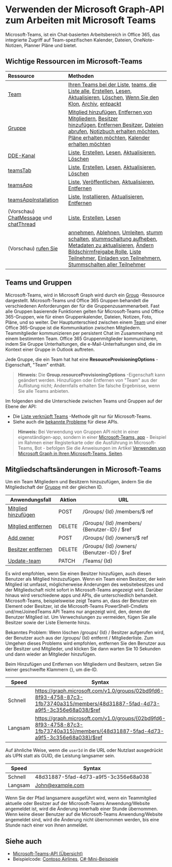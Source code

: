 # <a name="use-the-microsoft-graph-api-to-work-with-microsoft-teams"></a>Verwenden der Microsoft Graph-API zum Arbeiten mit Microsoft Teams



Microsoft-Teams, ist ein Chat-basierten Arbeitsbereich in Office 365, das integrierte Zugriff auf Team-spezifischen Kalender, Dateien, OneNote-Notizen, Planner Pläne und bietet.

## <a name="key-resources-in-microsoft-teams"></a>Wichtige Ressourcen im Microsoft-Teams

| Ressource | Methoden |
|:---------------|:--------|
|[Team](../resources/team.md)| [Ihren Teams bei der Liste](../api/user_list_joinedteams.md), [teams, die Liste alle](../../../concepts/teams_list_all_teams.md), [Erstellen](../api/team_put_teams.md), [Lesen](../api/team_get.md), [Aktualisieren](../api/team_update.md), [Löschen](../../v1.0/api/group_delete.md), [Wenn Sie den Klon](../api/team_clone.md), [Archiv](../api/team_archive.md), [entpackt](../api/team_unarchive.md) |
|[Gruppe](../resources/group.md)| [Mitglied hinzufügen](../api/group_post_members.md), [Entfernen von Mitgliedern](../api/group_delete_members.md), [Besitzer hinzufügen](../api/group_post_owners.md), [Entfernen Besitzer](../api/group_delete_owners.md), [Dateien abrufen](drive.md), [Notizbuch erhalten möchten](../../v1.0/resources/notebook.md), [Pläne erhalten möchten](plannergroup.md), [Kalender erhalten möchten](event.md) |
|[DDE-Kanal](../resources/channel.md)|[Liste](../api/channel_list.md), [Erstellen](../api/channel_post.md), [Lesen](../api/channel_get.md), [Aktualisieren](../api/channel_patch.md), [Löschen](../api/channel_delete.md)|
|[teamsTab](../resources/teamstab.md) |[Liste](../api/teamstab_list.md), [Erstellen](../api/teamstab_add.md), [Lesen](../api/teamstab_get.md), [Aktualisieren](../api/teamstab_update.md), [Löschen](../api/teamstab_delete.md) |
|[teamsApp](../resources/teamsapp.md)|[Liste](../api/teamsapp_list.md), [Veröffentlichen](../api/teamsapp_publish.md), [Aktualisieren](../api/teamsapp_update.md), [Entfernen](../api/teamsapp_delete.md)|
|[teamsAppInstallation](../resources/teamsappinstallation.md)| [Liste](../api/teamsappinstallation_list.md), [Installieren](../api/teamsappinstallation_add.md), [Aktualisieren](../api/teamsappinstallation_delete.md), [Entfernen](../api/teamsappinstallation_delete.md) |
| (Vorschau) [ChatMessage](../../beta/resources/chatmessage.md) und [chatThread](../../beta/resources/chatthread.md) | [Liste](../../beta/api/channel_list_messages.md), [Erstellen](../../beta/api/channel_post_chatthreads.md), [Lesen](../../beta/api/channel_get_message.md) |
| (Vorschau) [rufen Sie](../../beta/resources/call.md) | [annehmen](../../beta/api/call_answer.md), [Ablehnen](../../beta/api/call_reject.md), [Umleiten](../../beta/api/call_redirect.md), [stumm schalten](../../beta/api/call_mute.md), [stummschaltung aufheben](../../beta/api/call_unmute.md), [Metadaten zu aktualisieren](../../beta/api/call_updatemetadata.md), [Ändern Bildschirmfreigabe Rolle](../../beta/api/call_changescreensharingrole.md), [Liste Teilnehmer](../../beta/api/call_list_participants.md), [Einladen von Teilnehmern](../../beta/api/participant_invite.md), [Stummschalten aller Teilnehmer](../../beta/api/participant_muteall.md) |

## <a name="teams-and-groups"></a>Teams und Gruppen

Microsoft-Teams, wird in Microsoft Graph wird durch ein [Group](../resources/group.md) -Ressource dargestellt. Microsoft-Teams und Office 365 Gruppen behandelt die verschiedenen Anforderungen der für die Gruppenzusammenarbeit. Fast alle Gruppen basierende Funktionen gelten für Microsoft-Teams und Office 365-Gruppen, wie für einen Gruppenkalender, Dateien, Notizen, Foto, Pläne, und so weiter. Der Hauptunterschied zwischen einem [Team](team.md) und einer Office 365-Gruppe ist die Kommunikation zwischen Mitgliedern. Teammitglieder kommunizieren per persistent Chat im Zusammenhang mit einem bestimmten Team. Office 365 Gruppenmitglieder kommunizieren, indem Sie Gruppe Unterhaltungen, die e-Mail-Unterhaltungen sind, die im Kontext einer Gruppe in Outlook auftreten.

Jede Gruppe, die ein Team hat hat eine **ResourceProvisioningOptions** -Eigenschaft, "Team" enthält. 

>**Hinweis:** Die **Group.resourceProvisioningOptions** -Eigenschaft kann geändert werden.
Hinzufügen oder Entfernen von "Team" aus der Auflistung nicht; Andernfalls erhalten Sie falsche Ergebnisse, wenn Sie alle Teams anbieten.

Im folgenden sind die Unterschiede zwischen Teams und Gruppen auf der Ebene der API:

- Die [Liste verknüpft Teams](../api/user_list_joinedteams.md) -Methode gilt nur für Microsoft-Teams.
- Siehe auch die [bekannte Probleme](../../../concepts/known_issues.md) für diese APIs.

>**Hinweis:** Bei Verwendung von Gruppen API nicht in einer eigenständigen-app, sondern in einer [Microsoft-Teams, app](https://docs.microsoft.com/en-us/microsoftteams/platform/#apps-in-microsoft-teams) - Beispiel im Rahmen einer Registerkarte oder die Ausführung in Microsoft-Teams, Bot - befolgen Sie die Anweisungen im Artikel [Verwenden von Microsoft Graph in Ihren Microsoft-Teams, Seiten](https://docs.microsoft.com/en-us/microsoftteams/platform/resources/microsoft-graph).

## <a name="membership-changes-in-microsoft-teams"></a>Mitgliedschaftsänderungen in Microsoft-Teams

Um ein Team Mitgliedern und Besitzern hinzuzufügen, ändern Sie die Mitgliedschaft der [Gruppe](../resources/group.md) mit der gleichen ID.

| Anwendungsfall      | Aktion      | URL |
| ------------------------------------- | ------------------------------------------------------------ | ------------------------------------------------------------ |
| [Mitglied hinzufügen](../api/group_post_members.md)    | POST      | /Groups/ {Id} /members/$ ref  |
| [Mitglied entfernen](../api/group_delete_members.md)   | DELETE    | /Groups/ {Id} /members/ {Benutzer-ID} / $ref |
| [Add owner](../api/group_post_owners.md)     | POST       | /Groups/ {Id} /owners/$ ref |
| [Besitzer entfernen](../api/group_delete_owners.md) | DELETE    | /Groups/ {Id} /owners/ {Benutzer-ID} / $ref |
| [Update-team](../api/team_update.md)  | PATCH     | /Teams/ {Id} |

Es wird empfohlen, wenn Sie einen Besitzer hinzufügen, auch diesen Benutzer als Mitglied hinzuzufügen. Wenn ein Team einen Besitzer, der kein Mitglied ist umfasst, möglicherweise Änderungen des websitebesitzes und der Mitgliedschaft nicht sofort in Microsoft-Teams angezeigt wird. Darüber hinaus wird verschiedene apps und APIs, die unterschiedlich behandelt. Microsoft-Teams, beispielsweise zeigt Teams an, dass der Benutzer ein Element oder Besitzer, ist die Microsoft-Teams PowerShell-Cmdlets und/me/JoinedTeams API Teams nur angezeigt wird, den, denen der Benutzer Mitglied ist. Um Verwechslungen zu vermeiden, fügen Sie alle Besitzer sowie der Liste Elemente hinzu. 

Bekanntes Problem: Wenn löschen /groups/ {Id} / Besitzer aufgerufen wird, der Benutzer auch aus der /groups/ {Id} entfernt / Mitgliederliste. Zum Umgehen dieses Problems wird empfohlen, entfernen Sie den Benutzer aus der Besitzer und Mitglieder, und klicken Sie dann warten Sie 10 Sekunden und dann wieder an Mitglieder hinzufügen.

Beim Hinzufügen und Entfernen von Mitgliedern und Besitzern, setzen Sie keiner geschweifte Klammern {}, um die-ID.

| Speed | Syntax | 
| ------ | ----- |
| Schnell | https://graph.microsoft.com/v1.0/groups/02bd9fd6-8f93-4758-87c3-1fb73740a315/members/48d31887-5fad-4d73-a9f5-3c356e68a038/$ref | 
| Langsam | https://graph.microsoft.com/v1.0/groups/{02bd9fd6-8f93-4758-87c3-1fb73740a315}/members/{48d31887-5fad-4d73-a9f5-3c356e68a038}/$ref | 

Auf ähnliche Weise, wenn die `userId` in die URL oder Nutzlast ausgedrückt als UPN statt als GUID, die Leistung langsamer sein.

| Speed | Syntax | 
| ------ | ----- |
| Schnell | 48d31887-5fad-4d73-a9f5-3c356e68a038 | 
| Langsam | John@example.com | 

Wenn Sie der Pfad langsamere ausgeführt wird, wenn ein Teammitglied aktuelle oder Besitzer auf der Microsoft-Teams Anwendung/Website angemeldet ist, wird die Änderung innerhalb einer Stunde übernommen.
Wenn keine dieser Benutzer auf die Microsoft-Teams Anwendung/Website angemeldet sind, wird die Änderung nicht übernommen werden, bis eine Stunde nach einer von ihnen anmeldet.

## <a name="see-also"></a>Siehe auch

- [Microsoft-Teams-API (Übersicht)](../../../concepts/teams-concept-overview.md)
- Beispielcode: [Contoso Airlines](https://github.com/microsoftgraph/contoso-airlines-teams-sample), [C#-Mini-Beispiele](https://github.com/microsoftgraph/csharp-teams-sample-graph)
